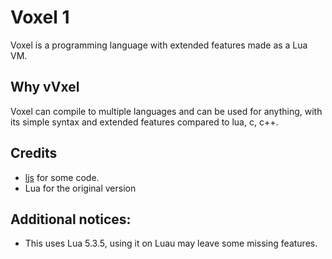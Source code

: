# Voxel 1
Voxel is a programming language with extended features made as a Lua VM.

## Why vVxel
Voxel can compile to multiple languages and can be used for anything, with its simple syntax and extended features compared to lua, c, c++.

## Credits
- [ljs](https://github.com/mingodad/ljs) for some code.
- Lua for the original version

## Additional notices:
- This uses Lua 5.3.5, using it on Luau may leave some missing features.